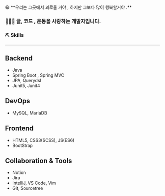 

<aside>
😀 **우리는 그곳에서 괴로울 거야 , 하지만 그보다 많이 행복할거야 .**

</aside>

### 🙆🏻‍♂️ 글,  코드 , 운동을 사랑하는 개발자입니다.

### ⛏️ Skills

---

## Backend

- Java
- Spring Boot , Spring MVC
- JPA, Querydsl
- Junit5, Junit4

## DevOps

- MySQL, MariaDB

## Frontend

- HTML5, CSS3(SCSS), JS(ES6)
- BootStrap

## Collaboration & Tools

- Notion
- Jira
- IntelliJ, VS Code, Vim
- Git, Sourcetree
